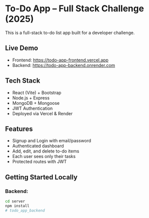 # To-Do App – Full Stack Challenge (2025)

This is a full-stack to-do list app built for a developer challenge.

##  Live Demo
- Frontend: https://todo-app-frontend.vercel.app
- Backend: https://todo-app-backend.onrender.com

##  Tech Stack
- React (Vite) + Bootstrap
- Node.js + Express
- MongoDB + Mongoose
- JWT Authentication
- Deployed via Vercel & Render

##  Features
- Signup and Login with email/password
- Authenticated dashboard
- Add, edit, and delete to-do items
- Each user sees only their tasks
- Protected routes with JWT

## Getting Started Locally

### Backend:
```bash
cd server
npm install
# todo_app_backend
